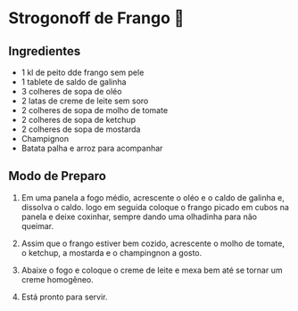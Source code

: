 # Strogonoff de Frango :chicken:

## Ingredientes

* 1 kl de peito dde frango sem pele
* 1 tablete de saldo de galinha 
* 3 colheres de sopa de oléo
* 2 latas de creme de leite sem soro
* 2 colheres de sopa de molho de tomate 
* 2 colheres de sopa de ketchup
* 2 colheres de sopa de mostarda 
* Champignon
* Batata palha e arroz para acompanhar

## Modo de Preparo

1. Em uma panela a fogo médio, acrescente o oléo e o caldo de galinha e, dissolva o caldo. logo em seguida coloque o frango picado em cubos na panela e deixe coxinhar, sempre dando uma olhadinha para não queimar.

2. Assim que o frango estiver bem cozido, acrescente o molho de tomate, o ketchup, a mostarda e o champingnon a gosto.

3. Abaixe o fogo e coloque o creme de leite e mexa bem até se tornar um creme homogêneo.

4. Está pronto para servir.

   ​

## 

